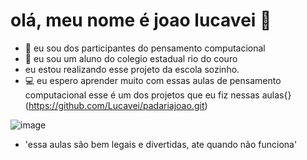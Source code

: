  # olá, meu nome é joao lucavei &#128075;
- &#129445; eu sou dos participantes do pensamento computacional
- &#127979; eu sou um aluno do colegio estadual rio do couro
- eu estou realizando esse projeto da escola sozinho.
- &#128187; eu espero aprender muito com essas aulas de pensamento computacional
esse é um dos projetos que eu fiz nessas aulas{}(https://github.com/Lucavei/padariajoao.git)

![image](https://user-images.githubusercontent.com/108933804/201336669-9683c9d0-9928-4db2-bdb6-3c2fb8a1c008.png)

- 'essa aulas são bem legais e divertidas, ate quando não funciona'
<!---
Lucavei/Lucavei is a ✨ special ✨ repository because its `README.md` (this file) appears on your GitHub profile.
You can click the Preview link to take a look at your changes.
--->
